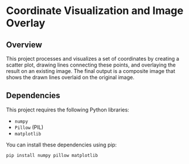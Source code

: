 # Coordinate Visualization and Image Overlay

## Overview

This project processes and visualizes a set of coordinates by creating a scatter plot, drawing lines connecting these points, and overlaying the result on an existing image. The final output is a composite image that shows the drawn lines overlaid on the original image.

## Dependencies

This project requires the following Python libraries:
- `numpy`
- `Pillow` (PIL)
- `matplotlib`

You can install these dependencies using pip:

```bash
pip install numpy pillow matplotlib
